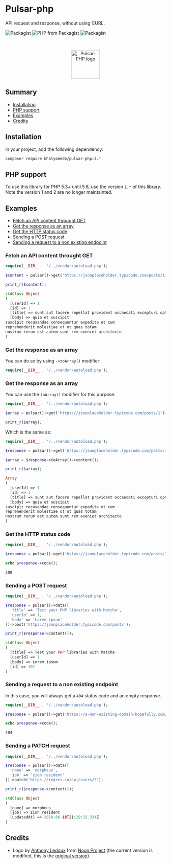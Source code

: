 # Pulsar-php

API request and response, without using CURL.

![Packagist](https://img.shields.io/packagist/v/khalyomede/pulsar-php.svg)
![PHP from Packagist](https://img.shields.io/packagist/php-v/khalyomede/pulsar-php.svg)
![Packagist](https://img.shields.io/packagist/l/khalyomede/pulsar-php.svg)

&nbsp;
<div style="display: table; width: 100%; height: 90px;">
    <div style="display: table-row; width: 100%; height: 100%;">
        <div style="display: table-cell; vertical-align: middle; text-align: center;">
            <img src="https://user-images.githubusercontent.com/15908747/41560722-4848ca90-7348-11e8-9918-d22340703b2c.png" height="90px" alt="Pulsar-PHP logo" />
        </div>
    </div>
</div>

## Summary

- [Installation](#installation)
- [PHP support](#php-support)
- [Examples](#examples)
- [Credits](#credits)

## Installation

In your project, add the following dependency:

```bash
composer require khalyomede/pulsar-php:3.*
```

## PHP support

To use this library for PHP 5.3+ until 5.6, use the version `1.*` of this library. Note the version 1 and 2 are no longer maintainted.

## Examples

- [Fetch an API content throught GET](#fetch-an-api-content-through-get)
- [Get the response as an array](#get-the-response-as-an-array)
- [Get the HTTP status code](#get-the-http-status-code)
- [Sending a POST request](#sending-a-post-request)
- [Sending a request to a non existing endpoint](#sending-a-request-to-a-non-existing-endpoint)

### Fetch an API content throught GET

```php
require(__DIR__ . '/../vendor/autoload.php');

$content = pulsar()->get('https://jsonplaceholder.typicode.com/posts/1')->content();

print_r($content);
```

```php
stdClass Object
(
  [userId] => 1
  [id] => 1
  [title] => sunt aut facere repellat provident occaecati excepturi optio reprehenderit
  [body] => quia et suscipit
suscipit recusandae consequuntur expedita et cum
reprehenderit molestiae ut ut quas totam
nostrum rerum est autem sunt rem eveniet architecto
)
```

### Get the response as an array

You can do so by using `->toArray()` modifier:

```php
require(__DIR__ . '/../vendor/autoload.php');
```

### Get the response as an array

You can use the `toArray()` modifier for this purpose:

```php
require(__DIR__ . '/../vendor/autoload.php');

$array = pulsar()->get('https://jsonplaceholder.typicode.com/posts/1')->toArray()->content();

print_r($array);
```

Which is the same as:

```php
require(__DIR__ . '/../vendor/autoload.php');

$response = pulsar()->get('https://jsonplaceholder.typicode.com/posts/1');

$array = $response->toArray()->content();

print_r($array);
```

```php
Array
(
  [userId] => 1
  [id] => 1
  [title] => sunt aut facere repellat provident occaecati excepturi optio reprehenderit
  [body] => quia et suscipit
suscipit recusandae consequuntur expedita et cum
reprehenderit molestiae ut ut quas totam
nostrum rerum est autem sunt rem eveniet architecto
)
```

### Get the HTTP status code

```php
require(__DIR__ . '/../vendor/autoload.php');

$response = pulsar()->get('https://jsonplaceholder.typicode.com/posts/1');

echo $response->code();
```

```bash
200
```

### Sending a POST request

```php
require(__DIR__ . '/../vendor/autoload.php');

$response = pulsar()->data([
  'title' => 'Test your PHP libraries with Matcha',
  'userId' => 1,
  'body' => 'Lorem ipsum'
])->post('https://jsonplaceholder.typicode.com/posts');

print_r($response->content());
```

```php
stdClass Object
(
  [title] => Test your PHP libraries with Matcha
  [userId] => 1
  [body] => Lorem ipsum
  [id] => 101
)
```

### Sending a request to a non existing endpoint

In this case, you will always get a `404` status code and an empty response.

```php
require(__DIR__ . '/../vendor/autoload.php');

$response = pulsar()->get('https://a-non-existing-domain-hopefully.com/api/v1/post');

echo $response->code();
```

```bash
404
```

### Sending a PATCH request

```php
require(__DIR__ . '/../vendor/autoload.php');

$response = pulsar()->data([
  'name' => 'morpheus',
  'job' => 'zion resident'
])->patch('https://reqres.in/api/users/2');

print_r($response->content());
```

```php
stdClass Object
(
  [name] => morpheus
  [job] => zion resident
  [updatedAt] => 2018-06-18T21:29:15.334Z
)
```

## Credits

- Logo by [Anthony Ledoux](https://thenounproject.com/Vntole/) from [Noun Project](https://thenounproject.com/) (the current version is modified, this is the [original version](https://thenounproject.com/search/?q=black%20hole&i=1667364))